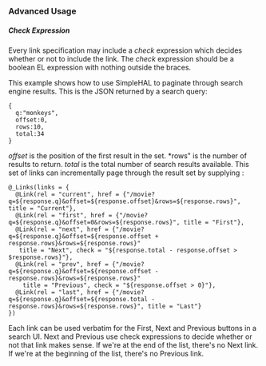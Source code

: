 ### Advanced Usage
##### *Check* Expression

Every link specification may include a *check* expression which decides whether or not to include the link. 
The *check* expression should be a boolean EL expression with nothing outside the braces.

This example shows how to use SimpleHAL to paginate through search engine results. This is the JSON returned by a search query:
```
{
  q:"monkeys",
  offset:0,
  rows:10,
  total:34
}
```
*offset* is the position of the first result in the set. *rows" is the number of results to return. *total* is the total number of search results available. This set of links can incrementally page through the result set by supplying :
```
@_Links(links = {
  @Link(rel = "current", href = {"/movie?q=${response.q}&offset=${response.offset}&rows=${response.rows}", title = "Current"},
  @Link(rel = "first", href = {"/movie?q=${response.q}&offset=0&rows=${response.rows}", title = "First"},
  @Link(rel = "next", href = {"/movie?q=${response.q}&offset=${response.offset + response.rows}&rows=${response.rows}"
   title = "Next", check = "${response.total - response.offset > $response.rows}"},
  @Link(rel = "prev", href = {"/movie?q=${response.q}&offset=${response.offset - response.rows}&rows=${response.rows}"
    title = "Previous", check = "${response.offset > 0}"},
  @Link(rel = "last", href = {"/movie?q=${response.q}&offset=${response.total - response.rows}&rows=${response.rows}", title = "Last"}
})
```
Each link can be used verbatim for the First, Next and Previous buttons in a search UI. Next and Previous use check expressions to decide whether or not that link makes sense. If we're at the end of the list, there's no Next link. If we're at the beginning of the list, there's no Previous link. 



